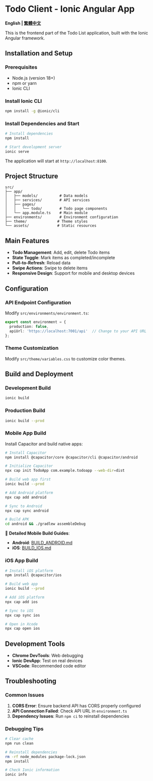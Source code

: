 # Todo Client - Ionic Angular App

**English | [繁體中文](README_zh.md)**

This is the frontend part of the Todo List application, built with the Ionic Angular framework.

## Installation and Setup

### Prerequisites

- Node.js (version 18+)
- npm or yarn
- Ionic CLI

### Install Ionic CLI

```bash
npm install -g @ionic/cli
```

### Install Dependencies and Start

```bash
# Install dependencies
npm install

# Start development server
ionic serve
```

The application will start at `http://localhost:8100`.

## Project Structure

```
src/
├── app/
│   ├── models/          # Data models
│   ├── services/        # API services
│   ├── pages/
│   │   └── todo/        # Todo page components
│   └── app.module.ts    # Main module
├── environments/        # Environment configuration
├── theme/              # Theme styles
└── assets/             # Static resources
```

## Main Features

- **Todo Management**: Add, edit, delete Todo items
- **State Toggle**: Mark items as completed/incomplete
- **Pull-to-Refresh**: Reload data
- **Swipe Actions**: Swipe to delete items
- **Responsive Design**: Support for mobile and desktop devices

## Configuration

### API Endpoint Configuration

Modify `src/environments/environment.ts`:

```typescript
export const environment = {
  production: false,
  apiUrl: 'https://localhost:7001/api'  // Change to your API URL
};
```

### Theme Customization

Modify `src/theme/variables.css` to customize color themes.

## Build and Deployment

### Development Build
```bash
ionic build
```

### Production Build
```bash
ionic build --prod
```

### Mobile App Build

Install Capacitor and build native apps:

```bash
# Install Capacitor
npm install @capacitor/core @capacitor/cli @capacitor/android

# Initialize Capacitor
npx cap init TodoApp com.example.todoapp --web-dir=dist

# Build web app first
ionic build --prod

# Add Android platform
npx cap add android

# Sync to Android
npx cap sync android

# Build APK
cd android && ./gradlew assembleDebug
```

📱 **Detailed Mobile Build Guides**: 
- **Android**: [BUILD_ANDROID.md](BUILD_ANDROID.md)
- **iOS**: [BUILD_IOS.md](BUILD_IOS.md)

### iOS App Build

```bash
# Install iOS platform
npm install @capacitor/ios

# Build web app
ionic build --prod

# Add iOS platform
npx cap add ios

# Sync to iOS
npx cap sync ios

# Open in Xcode
npx cap open ios
```

## Development Tools

- **Chrome DevTools**: Web debugging
- **Ionic DevApp**: Test on real devices
- **VSCode**: Recommended code editor

## Troubleshooting

### Common Issues

1. **CORS Error**: Ensure backend API has CORS properly configured
2. **API Connection Failed**: Check API URL in `environment.ts`
3. **Dependency Issues**: Run `npm ci` to reinstall dependencies

### Debugging Tips

```bash
# Clear cache
npm run clean

# Reinstall dependencies
rm -rf node_modules package-lock.json
npm install

# Check Ionic information
ionic info
```
